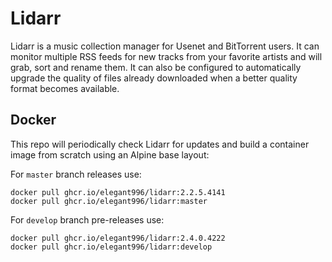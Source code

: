 # Lidarr
Lidarr is a music collection manager for Usenet and BitTorrent users. It can monitor multiple RSS feeds for new tracks from your favorite artists and will grab, sort and rename them. It can also be configured to automatically upgrade the quality of files already downloaded when a better quality format becomes available.

Docker
-----------------------------------------------
This repo will periodically check Lidarr for updates and build a container image from scratch using an Alpine base layout:

For `master` branch releases use:
```
docker pull ghcr.io/elegant996/lidarr:2.2.5.4141
docker pull ghcr.io/elegant996/lidarr:master
```

For `develop` branch pre-releases use:
```
docker pull ghcr.io/elegant996/lidarr:2.4.0.4222
docker pull ghcr.io/elegant996/lidarr:develop
```
